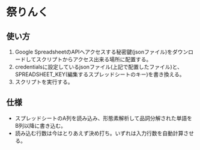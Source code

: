 # 祭りんく

## 使い方

1. Google SpreadsheetのAPIへアクセスする秘密鍵(jsonファイル)をダウンロードしてスクリプトからアクセス出来る場所に配置する。
1. credentialsに設定しているjsonファイル(上記で配置したファイル)と、SPREADSHEET_KEY(編集するスプレッドシートのキー)を書き換える。
1. スクリプトを実行する。

## 仕様

* スプレッドシートのA列を読み込み、形態素解析して品詞分解された単語をB列以降に書き込む。
* 読み込む行数は今はとりあえず決め打ち。いずれは入力行数を自動計算させる。
